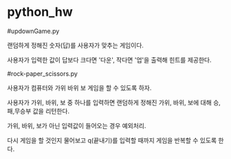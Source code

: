 # python_hw


#updownGame.py

랜덤하게 정해진 숫자(답)를 사용자가 맞추는 게임이다.

사용자가 입력한 값이 답보다 크다면 '다운', 작다면 '업'을 출력해 힌트를 제공한다.


#rock-paper_scissors.py

사용자가 컴퓨터와 가위 바위 보 게임을 할 수 있도록 하자.

사용자가 가위, 바위, 보 중 하나를 입력하면 랜덤하게 정해진 가위, 바위, 보에 대해 승,패,무승부 값을 리턴한다.


가위, 바위, 보가 아닌 입력값이 들어오는 경우 예외처리.

다시 게임을 할 것인지 물어보고 q(끝내기)를 입력할 때까지 게임을 반복할 수 있도록 한다.
